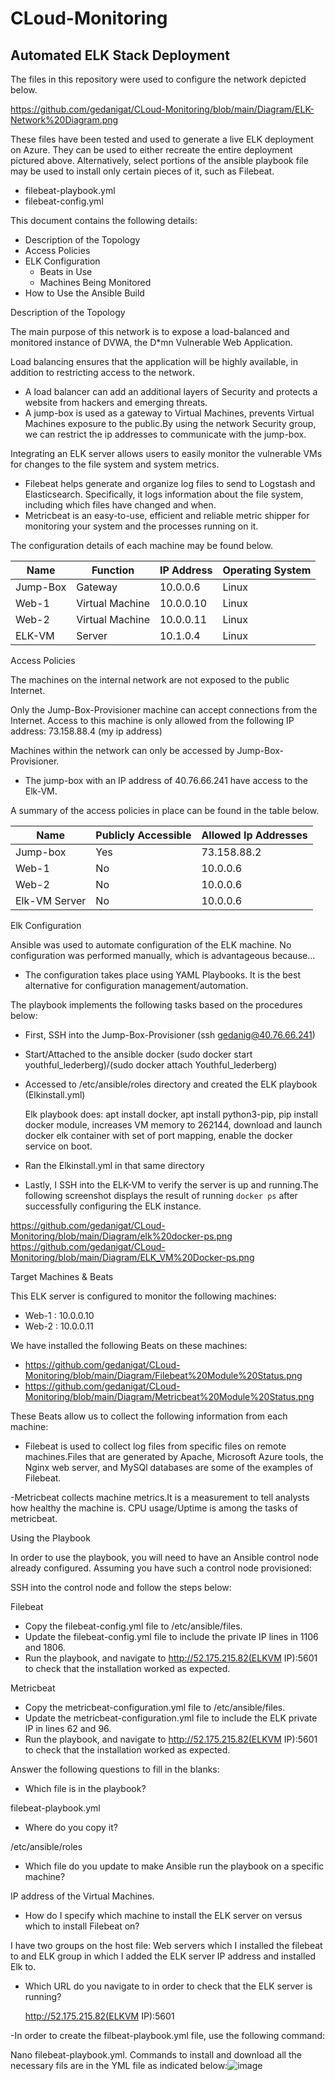 # CLoud-Monitoring
## Automated ELK Stack Deployment

The files in this repository were used to configure the network depicted below.

https://github.com/gedanigat/CLoud-Monitoring/blob/main/Diagram/ELK-Network%20Diagram.png

These files have been tested and used to generate a live ELK deployment on Azure. They can be used to either recreate the entire deployment pictured above. Alternatively, select portions of the ansible playbook file may be used to install only certain pieces of it, such as Filebeat.

  - filebeat-playbook.yml
  - filebeat-config.yml
 
This document contains the following details:
- Description of the Topology
- Access Policies
- ELK Configuration
  - Beats in Use
  - Machines Being Monitored
- How to Use the Ansible Build


 Description of the Topology

The main purpose of this network is to expose a load-balanced and monitored instance of DVWA, the D*mn Vulnerable Web Application.

Load balancing ensures that the application will be highly available, in addition to restricting access to the network.
- A load balancer can add an additional layers of Security and protects a website from hackers and emerging threats. 
- A jump-box is used as a gateway to Virtual Machines, prevents Virtual Machines exposure to the public.By using the network Security group, we can restrict the ip addresses to communicate with the jump-box.

Integrating an ELK server allows users to easily monitor the vulnerable VMs for changes to the file system and system metrics.
- Filebeat helps generate and organize log files to send to Logstash and Elasticsearch. Specifically, it logs information about the file system, including which files have changed and when.
- Metricbeat is an easy-to-use, efficient and reliable metric shipper for monitoring your system and the processes running on it.

The configuration details of each machine may be found below.


| Name     	| Function        	| IP Address 	| Operating System 	|
|----------	|-----------------	|------------	|------------------	|
| Jump-Box 	| Gateway         	| 10.0.0.6   	| Linux            	|
| Web-1    	| Virtual Machine 	| 10.0.0.10  	| Linux            	|
| Web-2    	| Virtual Machine 	| 10.0.0.11  	| Linux            	|
| ELK-VM   	| Server          	| 10.1.0.4   	| Linux            	|

 Access Policies

The machines on the internal network are not exposed to the public Internet. 

Only the Jump-Box-Provisioner machine can accept connections from the Internet. Access to this machine is only allowed from the following IP address:
73.158.88.4 (my ip address)

Machines within the network can only be accessed by Jump-Box-Provisioner.

- The jump-box with an IP address of 40.76.66.241 have access to the Elk-VM.

A summary of the access policies in place can be found in the table below.

| Name          | Publicly Accessible | Allowed Ip Addresses |
|---------------|---------------------|----------------------|
| Jump-box      | Yes                 | 73.158.88.2          |
| Web-1         | No                  | 10.0.0.6             |
| Web-2         | No                  | 10.0.0.6             |
| Elk-VM Server | No                  | 10.0.0.6             |

 Elk Configuration

Ansible was used to automate configuration of the ELK machine. No configuration was performed manually, which is advantageous because...
- The configuration takes place using YAML Playbooks. It is the best alternative for configuration management/automation.

The playbook implements the following tasks based on the procedures below:
- First, SSH into the Jump-Box-Provisioner (ssh gedanig@40.76.66.241)
- Start/Attached to the ansible docker (sudo docker start youthful_lederberg)/(sudo docker attach Youthful_lederberg)
- Accessed to /etc/ansible/roles directory and created the ELK playbook (Elkinstall.yml)

  Elk playbook does: apt install docker, apt install python3-pip, pip install docker module, increases VM memory to 262144, download and launch docker elk container with set of port mapping, enable the docker service on boot.
- Ran the Elkinstall.yml in that same directory
- Lastly, I SSH into the ELK-VM to verify the server is up and running.The following screenshot displays the result of running `docker ps` after successfully configuring the ELK instance.

https://github.com/gedanigat/CLoud-Monitoring/blob/main/Diagram/elk%20docker-ps.png
https://github.com/gedanigat/CLoud-Monitoring/blob/main/Diagram/ELK_VM%20Docker-ps.png

  Target Machines & Beats

This ELK server is configured to monitor the following machines:
- Web-1 : 10.0.0.10
- Web-2 : 10.0.0.11

We have installed the following Beats on these machines:

- https://github.com/gedanigat/CLoud-Monitoring/blob/main/Diagram/Filebeat%20Module%20Status.png
- https://github.com/gedanigat/CLoud-Monitoring/blob/main/Diagram/Metricbeat%20Module%20Status.png

These Beats allow us to collect the following information from each machine:

- Filebeat is used to collect log files from specific files on remote machines.Files that are generated by Apache, Microsoft Azure tools, the Nginx web server, and MySQl databases are some of the examples of Filebeat.

-Metricbeat collects machine metrics.It is a measurement to tell analysts how healthy the machine is. CPU usage/Uptime is among the tasks of metricbeat.

 Using the Playbook

In order to use the playbook, you will need to have an Ansible control node already configured. Assuming you have such a control node provisioned: 

SSH into the control node and follow the steps below:

 Filebeat

- Copy the filebeat-config.yml file to /etc/ansible/files.
- Update the filebeat-config.yml file to include the private IP lines in 1106 and 1806.
- Run the playbook, and navigate to http://52.175.215.82(ELKVM IP):5601 to check that the installation worked as expected.

 Metricbeat

- Copy the metricbeat-configuration.yml file to /etc/ansible/files.
- Update the metricbeat-configuration.yml file to include the ELK private IP in lines 62 and 96.
- Run the playbook, and navigate to http://52.175.215.82(ELKVM IP):5601 to check that the installation worked as expected.

 Answer the following questions to fill in the blanks:
- Which file is in the playbook? 

filebeat-playbook.yml

- Where do you copy it? 

/etc/ansible/roles

- Which file do you update to make Ansible run the playbook on a specific machine? 

IP address of the Virtual Machines.

- How do I specify which machine to install the ELK server on versus which to install Filebeat on? 

I have two groups on the host file: Web servers which I installed the filebeat to and ELK group in which I added the ELK server IP address and installed Elk to.
- Which URL do you navigate to in order to check that the ELK server is running?

    http://52.175.215.82(ELKVM IP):5601
    
 -In order to create the filbeat-playbook.yml file, use the following command:
 
   Nano filebeat-playbook.yml.
Commands to install and download all the necessary fils are in the YML file as indicated below:![image](https://user-images.githubusercontent.com/95734193/145503678-252b4943-4f52-4810-aa7b-02dbc7f5159d.png)
